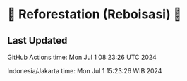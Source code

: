 
# 🌳 Reforestation (Reboisasi) 🌲

## Last Updated

GitHub Actions time: Mon Jul  1 08:23:26 UTC 2024

Indonesia/Jakarta time: Mon Jul  1 15:23:26 WIB 2024
